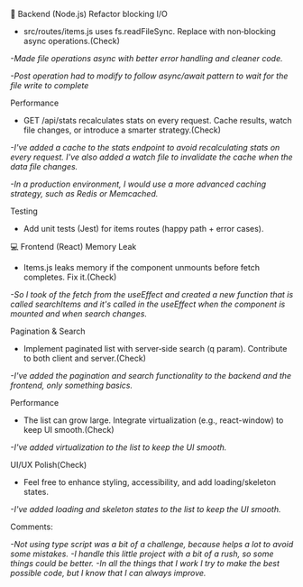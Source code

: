 🔧 Backend (Node.js)
Refactor blocking I/O
- src/routes/items.js uses fs.readFileSync. Replace with non‑blocking async operations.(Check)

*-Made file operations async with better error handling and cleaner code.*

*-Post operation had to modify to follow async/await pattern to wait for the file write to complete*

Performance
- GET /api/stats recalculates stats on every request. Cache results, watch file changes, or introduce a smarter strategy.(Check)

*-I've added a cache to the stats endpoint to avoid recalculating stats on every request. I've also added a watch file to invalidate the cache when the data file changes.*

*-In a production environment, I would use a more advanced caching strategy, such as Redis or Memcached.*

Testing
- Add unit tests (Jest) for items routes (happy path + error cases).

💻 Frontend (React)
Memory Leak
- Items.js leaks memory if the component unmounts before fetch completes. Fix it.(Check)

*-So I took of the fetch from the useEffect and created a new function that is called searchItems and it's called in the useEffect when the component is mounted and when search changes.*

Pagination & Search
- Implement paginated list with server‑side search (q param). Contribute to both client and server.(Check)

*-I've added the pagination and search functionality to the backend and the frontend, only something basics.*

Performance
- The list can grow large. Integrate virtualization (e.g., react-window) to keep UI smooth.(Check)

*-I've added virtualization to the list to keep the UI smooth.*

UI/UX Polish(Check)
- Feel free to enhance styling, accessibility, and add loading/skeleton states.

*-I've added loading and skeleton states to the list to keep the UI smooth.*


Comments:

*-Not using type script was a bit of a challenge, because helps a lot to avoid some mistakes.*
*-I handle this little project with a bit of a rush, so some things could be better.*
*-In all the things that I work I try to make the best possible code, but I know that I can always improve.*
